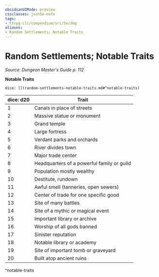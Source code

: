 ```yaml
---
obsidianUIMode: preview
cssclasses: json5e-note
tags:
- ttrpg-cli/compendium/src/5e/dmg
aliases:
- Random Settlements; Notable Traits
---
```

# Random Settlements; Notable Traits
*Source: Dungeon Master's Guide p. 112* 

**Notable Traits**

`dice: [](random-settlements-notable-traits.md#^notable-traits)`

| dice: d20 | Trait |
|-----------|-------|
| 1 | Canals in place of streets |
| 2 | Massive statue or monument |
| 3 | Grand temple |
| 4 | Large fortress |
| 5 | Verdant parks and orchards |
| 6 | River divides town |
| 7 | Major trade center |
| 8 | Headquarters of a powerful family or guild |
| 9 | Population mostly wealthy |
| 10 | Destitute, rundown |
| 11 | Awful smell (tanneries, open sewers) |
| 12 | Center of trade for one specific good |
| 13 | Site of many battles |
| 14 | Site of a mythic or magical event |
| 15 | Important library or archive |
| 16 | Worship of all gods banned |
| 17 | Sinister reputation |
| 18 | Notable library or academy |
| 19 | Site of important tomb or graveyard |
| 20 | Built atop ancient ruins |
^notable-traits
